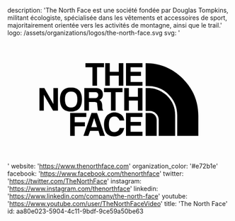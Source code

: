 description: 'The North Face est une société fondée par Douglas Tompkins, militant écologiste, spécialisée dans les vêtements et accessoires de sport, majoritairement orientée vers les activités de montagne, ainsi que le trail.'
logo: /assets/organizations/logos/the-north-face.svg
svg: '<svg xmlns="http://www.w3.org/2000/svg" viewBox="0 0 160 90"><path d="M96.903 22.06v-2.956H85.088v16.22h11.815V32.65h-8.527v-4.404h7.47v-2.9h-7.47V22.06h8.527m-3.288 14.937v6.243H87.15v-6.243h-3.345V53.16h3.344v-7.245h6.465v7.246h3.288V36.998h-3.288m3.289 20.734v-2.898H85.088v16.443h11.815v-2.955h-8.527v-4.346h7.47V61.3h-7.47v-3.568h8.527M83.192 19.104h-3.29v6.243H73.44v-6.243h-3.29v16.22h3.29V28.08h6.465v7.244h3.29v-16.22m-27.203 0v2.955h5.016v13.264h3.29V22.06h5.015v-2.956h-13.32M45.624 36.55c-5.184 0-7.915 2.955-7.915 8.53 0 5.85 2.73 8.75 7.914 8.75 5.184 0 7.86-2.9 7.86-8.75 0-5.575-2.676-8.53-7.86-8.53zm-4.348 8.53c0-3.735 1.45-5.574 4.348-5.574 3.122 0 4.57 1.84 4.57 5.574 0 3.958-1.448 5.852-4.57 5.852-2.898 0-4.348-1.895-4.348-5.852zm-8.306-8.083v11.426l-6.465-11.426h-3.51V53.16h3.12V41.79l6.634 11.37h3.51V36.998h-3.29M48.3 61.522v-3.79h8.304v-2.898H45.01v16.443h3.29V64.42h7.3v-2.898h-7.3m34.28-21.626v-2.9H69.312v2.9h4.96V53.16h3.346V39.897h4.96M62.01 46.976c1.06 0 1.896.167 2.287.612l.613 5.573h3.734v-.39c-.39-.223-.613-1.226-.613-3.12 0-2.286-.834-3.512-2.06-4.126 1.672-.668 2.508-1.895 2.508-3.957 0-2.9-1.672-4.57-5.184-4.57h-8.138V53.16H58.5v-6.185h3.51zm-3.51-2.733v-4.347h4.125c1.672 0 2.507.613 2.507 2.062 0 1.45-.835 2.285-2.675 2.285H58.5zm5.797 10.591H60.34l-5.797 16.443h3.51l1.283-3.567h6.02l1.003 3.567h3.567l-5.63-16.443zm-2.063 3.734l2.062 6.465H60.17l2.064-6.465zm18.282 1.672h3.29c-.167-1.45-.613-2.676-1.616-3.734-1.45-1.227-3.122-2.062-5.407-2.062s-3.958.836-5.407 2.286c-1.226 1.448-2.062 3.51-2.062 6.24 0 5.8 2.452 8.697 7.245 8.697 4.18 0 6.466-2.062 7.245-6.02h-3.29c-.444 1.895-1.893 2.897-3.732 2.897-2.73 0-3.958-1.84-3.958-5.406 0-3.9 1.227-5.796 3.958-5.796 1.84 0 2.898 1.06 3.733 2.898zM99.19 19.104c10.367 0 19.34 3.79 26.587 11.037 7.47 7.47 11.204 16.39 11.204 26.812v14.325h-15.16v-14.77c0-5.798-2.063-10.814-6.243-14.94-1.004-1.058-2.062-1.895-3.29-2.73-3.343-2.287-7.3-3.29-11.425-3.29H99.19V19.105zm21.18 52.173h-11.816V59.85c0-1.895-.613-3.344-1.895-4.57-1.228-1.282-2.9-1.896-4.572-1.896H99.19V36.997h1.672c4.348 0 8.082 1.226 11.426 3.735.836.39 1.673 1.226 2.285 1.84 3.958 3.957 5.797 8.527 5.797 13.934v14.77zm-13.266 0H99.19V54.834h2.897c1.282 0 2.508.445 3.568 1.45.834.835 1.447 2.117 1.447 3.565v11.427h.002z"/></svg>'
website: 'https://www.thenorthface.com'
organization_color: '#e72b1e'
facebook: 'https://www.facebook.com/thenorthface'
twitter: 'https://twitter.com/TheNorthFace'
instagram: 'https://www.instagram.com/thenorthface'
linkedin: 'https://www.linkedin.com/company/the-north-face'
youtube: 'https://www.youtube.com/user/TheNorthFaceVideo'
title: 'The North Face'
id: aa80e023-5904-4c11-9bdf-9ce59a50be63
